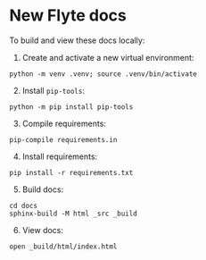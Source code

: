 # New Flyte docs

To build and view these docs locally:

1. Create and activate a new virtual environment:
```
python -m venv .venv; source .venv/bin/activate
```
2. Install `pip-tools`:
```
python -m pip install pip-tools
```
3. Compile requirements:
```
pip-compile requirements.in
```
4. Install requirements:
```
pip install -r requirements.txt
```
5. Build docs:
```
cd docs
sphinx-build -M html _src _build
```
6. View docs:
```
open _build/html/index.html
```
